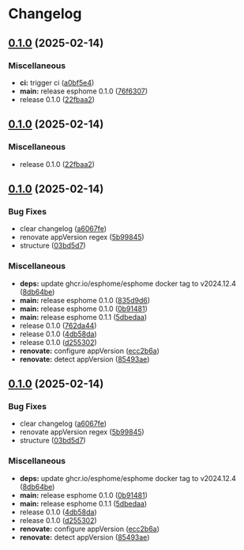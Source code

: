 # Changelog

## [0.1.0](https://github.com/JeffResc/charts/compare/esphome-v0.1.0...esphome-v0.1.0) (2025-02-14)


### Miscellaneous

* **ci:** trigger ci ([a0bf5e4](https://github.com/JeffResc/charts/commit/a0bf5e4f527464c794ce8167646411b19c302cd6))
* **main:** release esphome 0.1.0 ([76f6307](https://github.com/JeffResc/charts/commit/76f6307b5f9cdbb62815bd8a9fe1800a1fdd8bb8))
* release 0.1.0 ([22fbaa2](https://github.com/JeffResc/charts/commit/22fbaa2fd8b8770ca1a021f0f9f2c58e9d4bc012))

## [0.1.0](https://github.com/JeffResc/charts/compare/esphome-v0.1.0...esphome-v0.1.0) (2025-02-14)


### Miscellaneous

* release 0.1.0 ([22fbaa2](https://github.com/JeffResc/charts/commit/22fbaa2fd8b8770ca1a021f0f9f2c58e9d4bc012))

## [0.1.0](https://github.com/JeffResc/charts/compare/esphome-v0.1.0...esphome-v0.1.0) (2025-02-14)


### Bug Fixes

* clear changelog ([a6067fe](https://github.com/JeffResc/charts/commit/a6067fec32e3b8caca4a80c5c8a0e180d26d4a8a))
* renovate appVersion regex ([5b99845](https://github.com/JeffResc/charts/commit/5b99845316a1da796a09b17161402a1a4e67495c))
* structure ([03bd5d7](https://github.com/JeffResc/charts/commit/03bd5d7e2e3a3c2d6ff00fd538830a136cef88ce))


### Miscellaneous

* **deps:** update ghcr.io/esphome/esphome docker tag to v2024.12.4 ([8db64be](https://github.com/JeffResc/charts/commit/8db64be18b4e436bd89b2f46440340c198d989dd))
* **main:** release esphome 0.1.0 ([835d9d6](https://github.com/JeffResc/charts/commit/835d9d66c6f3ccd0b848e42bda41a1e61792d2b1))
* **main:** release esphome 0.1.0 ([0b91481](https://github.com/JeffResc/charts/commit/0b91481ad27d888b20922487da9d18940bcdd6f9))
* **main:** release esphome 0.1.1 ([5dbedaa](https://github.com/JeffResc/charts/commit/5dbedaaeb9c008522e254fb6606b91c6df326c1d))
* release 0.1.0 ([762da44](https://github.com/JeffResc/charts/commit/762da44d0c15823893f1bc8ac8de56a3f7ee69c7))
* release 0.1.0 ([4db58da](https://github.com/JeffResc/charts/commit/4db58da5d13f007e05157800708aba07445c394d))
* release 0.1.0 ([d255302](https://github.com/JeffResc/charts/commit/d25530297f86d4c94d5d2eabc44ff0f227ff65b3))
* **renovate:** configure appVersion ([ecc2b6a](https://github.com/JeffResc/charts/commit/ecc2b6a97b7e3e72646c3f48db5dc0a94dcf54d6))
* **renovate:** detect appVersion ([85493ae](https://github.com/JeffResc/charts/commit/85493ae015393bc5ac742aad65e41013ed3ff47f))

## [0.1.0](https://github.com/JeffResc/charts/compare/esphome-v0.1.1...esphome-v0.1.0) (2025-02-14)


### Bug Fixes

* clear changelog ([a6067fe](https://github.com/JeffResc/charts/commit/a6067fec32e3b8caca4a80c5c8a0e180d26d4a8a))
* renovate appVersion regex ([5b99845](https://github.com/JeffResc/charts/commit/5b99845316a1da796a09b17161402a1a4e67495c))
* structure ([03bd5d7](https://github.com/JeffResc/charts/commit/03bd5d7e2e3a3c2d6ff00fd538830a136cef88ce))


### Miscellaneous

* **deps:** update ghcr.io/esphome/esphome docker tag to v2024.12.4 ([8db64be](https://github.com/JeffResc/charts/commit/8db64be18b4e436bd89b2f46440340c198d989dd))
* **main:** release esphome 0.1.0 ([0b91481](https://github.com/JeffResc/charts/commit/0b91481ad27d888b20922487da9d18940bcdd6f9))
* **main:** release esphome 0.1.1 ([5dbedaa](https://github.com/JeffResc/charts/commit/5dbedaaeb9c008522e254fb6606b91c6df326c1d))
* release 0.1.0 ([4db58da](https://github.com/JeffResc/charts/commit/4db58da5d13f007e05157800708aba07445c394d))
* release 0.1.0 ([d255302](https://github.com/JeffResc/charts/commit/d25530297f86d4c94d5d2eabc44ff0f227ff65b3))
* **renovate:** configure appVersion ([ecc2b6a](https://github.com/JeffResc/charts/commit/ecc2b6a97b7e3e72646c3f48db5dc0a94dcf54d6))
* **renovate:** detect appVersion ([85493ae](https://github.com/JeffResc/charts/commit/85493ae015393bc5ac742aad65e41013ed3ff47f))
